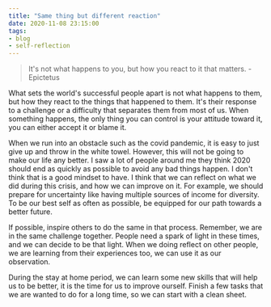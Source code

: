 ```yaml
---
title: "Same thing but different reaction"
date: 2020-11-08 23:15:00
tags: 
- blog
- self-reflection
---
```


>It's not what happens to you, but how you react to it that matters. - Epictetus

What sets the world's successful people apart is not what happens to them, but how they react to the things that happened to them. It's their response to a challenge or a difficulty that separates them from most of us. When something happens, the only thing you can control is your attitude toward it, you can either accept it or blame it.

When we run into an obstacle such as the covid pandemic, it is easy to just give up and throw in the white towel. However, this will not be going to make our life any better. I saw a lot of people around me they think 2020 should end as quickly as possible to avoid any bad things happen. I don't think that is a good mindset to have. I think that we can reflect on what we did during this crisis, and how we can improve on it. For example, we should prepare for uncertainty like having multiple sources of income for diversity. To be our best self as often as possible, be equipped for our path towards a better future.

If possible, inspire others to do the same in that process. Remember, we are in the same challenge together. People need a spark of light in these times, and we can decide to be that light. When we doing reflect on other people, we are learning from their experiences too, we can use it as our observation. 

During the stay at home period, we can learn some new skills that will help us to be better, it is the time for us to improve ourself. Finish a few tasks that we are wanted to do for a long time, so we can start with a clean sheet.